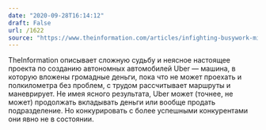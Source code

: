 ```yaml
---
date: "2020-09-28T16:14:12"
draft: False
url: /1622
source: "https://www.theinformation.com/articles/infighting-busywork-missed-warnings-how-uber-wasted-2-5-billion-on-self-driving-cars"
---
```


TheInformation описывает сложную судьбу и неясное настоящее проекта по созданию автономных автомобилей Uber — машина, в которую вложены громадные деньги, пока что не может проехать и полкилометра без проблем, с трудом рассчитывает маршруты и маневрирует. Не имея ясного результата, Uber может (точнее, не может) продолжать вкладывать деньги или вообще продать подразделение. Но конкурировать с более успешными конкурентами они явно не в состоянии.
